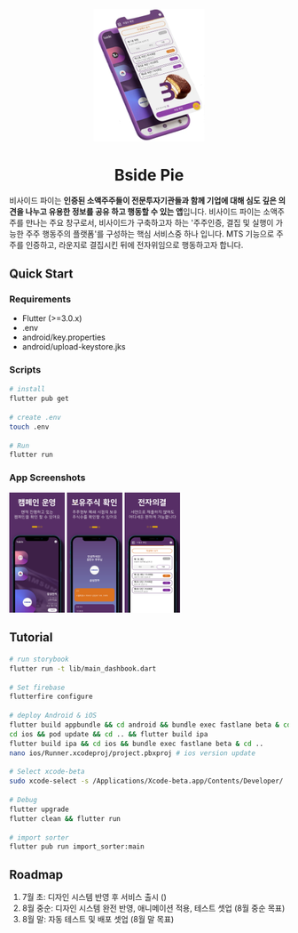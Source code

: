 <p align="center">
  <img src="./docs/bside-pie.webp" width="200" />
  <h1 align="center">Bside Pie</h1>
</p>

비사이드 파이는 **인증된 소액주주들이 전문투자기관들과 함께 기업에 대해 심도 깊은 의견을 나누고 유용한 정보를 공유 하고 행동할 수 있는 앱**입니다. 비사이드 파이는 소액주주를 만나는 주요 창구로서, 비사이드가 구축하고자 하는 '주주인증, 결집 및 실행이 가능한 주주 행동주의 플랫폼'를 구성하는 핵심 서비스중 하나 입니다. MTS 기능으로 주주를 인증하고, 라운지로 결집시킨 뒤에 전자위임으로 행동하고자 합니다.

## Quick Start

### Requirements

- Flutter (>=3.0.x)
- .env
- android/key.properties
- android/upload-keystore.jks

### Scripts

```bash
# install
flutter pub get

# create .env
touch .env

# Run
flutter run
```

### App Screenshots

<p float="left">
  <img src="./docs/intro_1.png" width="100" />
  <img src="./docs/intro_2.png" width="100" /> 
  <img src="./docs/intro_3.png" width="100" />
</p>

## Tutorial

```bash
# run storybook
flutter run -t lib/main_dashbook.dart

# Set firebase
flutterfire configure

# deploy Android & iOS
flutter build appbundle && cd android && bundle exec fastlane beta & cd ..
cd ios && pod update && cd .. && flutter build ipa
flutter build ipa && cd ios && bundle exec fastlane beta & cd ..
nano ios/Runner.xcodeproj/project.pbxproj # ios version update

# Select xcode-beta
sudo xcode-select -s /Applications/Xcode-beta.app/Contents/Developer/

# Debug
flutter upgrade
flutter clean && flutter run

# import sorter
flutter pub run import_sorter:main
```

## Roadmap

1. 7월 초: 디자인 시스템 반영 후 서비스 출시 ()
2. 8월 중순: 디자인 시스템 완전 반영, 애니메이션 적용, 테스트 셋업 (8월 중순 목표)
3. 8월 말: 자동 테스트 및 배포 셋업 (8월 말 목표)
